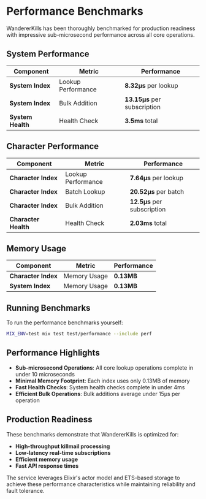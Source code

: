 # Performance Benchmarks

WandererKills has been thoroughly benchmarked for production readiness with impressive sub-microsecond performance across all core operations.

## System Performance

| Component | Metric | Performance |
|-----------|--------|-------------|
| **System Index** | Lookup Performance | **8.32μs** per lookup |
| **System Index** | Bulk Addition | **13.15μs** per subscription |
| **System Health** | Health Check | **3.5ms** total |

## Character Performance

| Component | Metric | Performance |
|-----------|--------|-------------|
| **Character Index** | Lookup Performance | **7.64μs** per lookup |
| **Character Index** | Batch Lookup | **20.52μs** per batch |
| **Character Index** | Bulk Addition | **12.5μs** per subscription |
| **Character Health** | Health Check | **2.03ms** total |

## Memory Usage

| Component | Metric | Performance |
|-----------|--------|-------------|
| **Character Index** | Memory Usage | **0.13MB** |
| **System Index** | Memory Usage | **0.13MB** |

## Running Benchmarks

To run the performance benchmarks yourself:

```bash
MIX_ENV=test mix test test/performance --include perf
```

## Performance Highlights

- **Sub-microsecond Operations**: All core lookup operations complete in under 10 microseconds
- **Minimal Memory Footprint**: Each index uses only 0.13MB of memory
- **Fast Health Checks**: System health checks complete in under 4ms
- **Efficient Bulk Operations**: Bulk additions average under 15μs per operation

## Production Readiness

These benchmarks demonstrate that WandererKills is optimized for:

- **High-throughput killmail processing**
- **Low-latency real-time subscriptions**
- **Efficient memory usage**
- **Fast API response times**

The service leverages Elixir's actor model and ETS-based storage to achieve these performance characteristics while maintaining reliability and fault tolerance.